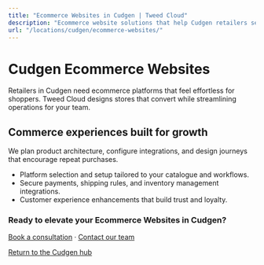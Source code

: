 ```yaml
---
title: "Ecommerce Websites in Cudgen | Tweed Cloud"
description: "Ecommerce website solutions that help Cudgen retailers sell with confidence."
url: "/locations/cudgen/ecommerce-websites/"
---
```


# Cudgen Ecommerce Websites

Retailers in Cudgen need ecommerce platforms that feel effortless for shoppers. Tweed Cloud designs stores that convert while streamlining operations for your team.

## Commerce experiences built for growth

We plan product architecture, configure integrations, and design journeys that encourage repeat purchases.

- Platform selection and setup tailored to your catalogue and workflows.
- Secure payments, shipping rules, and inventory management integrations.
- Customer experience enhancements that build trust and loyalty.

### Ready to elevate your Ecommerce Websites in Cudgen?

[Book a consultation](/consultation/) · [Contact our team](/contact/)

[Return to the Cudgen hub](/locations/cudgen/)
